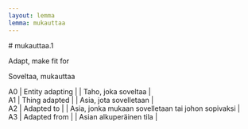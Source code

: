 ```yaml
---
layout: lemma
lemma: mukauttaa
---
```


<div class="sense">
# <span class="sensename">mukauttaa.1</span>

<span class="description">Adapt, make fit for</span>

<span class="description">Soveltaa, mukauttaa</span>

A0 | Entity adapting |   | Taho, joka soveltaa |  
A1 | Thing adapted |   | Asia, jota sovelletaan |  
A2 | Adapted to |   | Asia, jonka mukaan sovelletaan tai johon sopivaksi |  
A3 | Adapted from |   | Asian alkuperäinen tila |  

</div>


